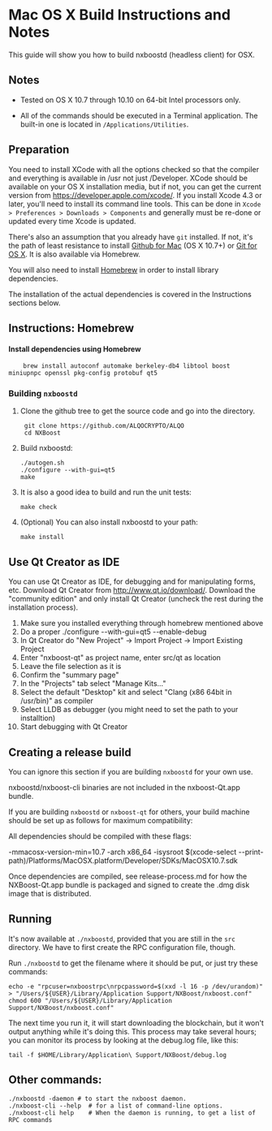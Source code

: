 Mac OS X Build Instructions and Notes
====================================
This guide will show you how to build nxboostd (headless client) for OSX.

Notes
-----

* Tested on OS X 10.7 through 10.10 on 64-bit Intel processors only.

* All of the commands should be executed in a Terminal application. The
built-in one is located in `/Applications/Utilities`.

Preparation
-----------

You need to install XCode with all the options checked so that the compiler
and everything is available in /usr not just /Developer. XCode should be
available on your OS X installation media, but if not, you can get the
current version from https://developer.apple.com/xcode/. If you install
Xcode 4.3 or later, you'll need to install its command line tools. This can
be done in `Xcode > Preferences > Downloads > Components` and generally must
be re-done or updated every time Xcode is updated.

There's also an assumption that you already have `git` installed. If
not, it's the path of least resistance to install [Github for Mac](https://mac.github.com/)
(OS X 10.7+) or
[Git for OS X](https://code.google.com/p/git-osx-installer/). It is also
available via Homebrew.

You will also need to install [Homebrew](http://brew.sh) in order to install library
dependencies.

The installation of the actual dependencies is covered in the Instructions
sections below.

Instructions: Homebrew
----------------------

#### Install dependencies using Homebrew

        brew install autoconf automake berkeley-db4 libtool boost miniupnpc openssl pkg-config protobuf qt5

### Building `nxboostd`

1. Clone the github tree to get the source code and go into the directory.

        git clone https://github.com/ALQOCRYPTO/ALQO
        cd NXBoost

2.  Build nxboostd:

        ./autogen.sh
        ./configure --with-gui=qt5
        make

3.  It is also a good idea to build and run the unit tests:

        make check

4.  (Optional) You can also install nxboostd to your path:

        make install

Use Qt Creator as IDE
------------------------
You can use Qt Creator as IDE, for debugging and for manipulating forms, etc.
Download Qt Creator from http://www.qt.io/download/. Download the "community edition" and only install Qt Creator (uncheck the rest during the installation process).

1. Make sure you installed everything through homebrew mentioned above
2. Do a proper ./configure --with-gui=qt5 --enable-debug
3. In Qt Creator do "New Project" -> Import Project -> Import Existing Project
4. Enter "nxboost-qt" as project name, enter src/qt as location
5. Leave the file selection as it is
6. Confirm the "summary page"
7. In the "Projects" tab select "Manage Kits..."
8. Select the default "Desktop" kit and select "Clang (x86 64bit in /usr/bin)" as compiler
9. Select LLDB as debugger (you might need to set the path to your installtion)
10. Start debugging with Qt Creator

Creating a release build
------------------------
You can ignore this section if you are building `nxboostd` for your own use.

nxboostd/nxboost-cli binaries are not included in the nxboost-Qt.app bundle.

If you are building `nxboostd` or `nxboost-qt` for others, your build machine should be set up
as follows for maximum compatibility:

All dependencies should be compiled with these flags:

 -mmacosx-version-min=10.7
 -arch x86_64
 -isysroot $(xcode-select --print-path)/Platforms/MacOSX.platform/Developer/SDKs/MacOSX10.7.sdk

Once dependencies are compiled, see release-process.md for how the NXBoost-Qt.app
bundle is packaged and signed to create the .dmg disk image that is distributed.

Running
-------

It's now available at `./nxboostd`, provided that you are still in the `src`
directory. We have to first create the RPC configuration file, though.

Run `./nxboostd` to get the filename where it should be put, or just try these
commands:

    echo -e "rpcuser=nxboostrpc\nrpcpassword=$(xxd -l 16 -p /dev/urandom)" > "/Users/${USER}/Library/Application Support/NXBoost/nxboost.conf"
    chmod 600 "/Users/${USER}/Library/Application Support/NXBoost/nxboost.conf"

The next time you run it, it will start downloading the blockchain, but it won't
output anything while it's doing this. This process may take several hours;
you can monitor its process by looking at the debug.log file, like this:

    tail -f $HOME/Library/Application\ Support/NXBoost/debug.log

Other commands:
-------

    ./nxboostd -daemon # to start the nxboost daemon.
    ./nxboost-cli --help  # for a list of command-line options.
    ./nxboost-cli help    # When the daemon is running, to get a list of RPC commands
